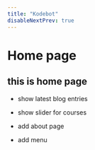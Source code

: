 ```yaml
---
title: "Kodebot"
disableNextPrev: true
---
```


# Home page

## this is home page

* show latest blog entries

* show slider for courses

* add about page

* add menu